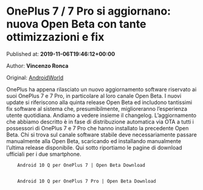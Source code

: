 
# OnePlus 7 / 7 Pro si aggiornano: nuova Open Beta con tante ottimizzazioni e fix

Published at: **2019-11-06T19:46:12+00:00**

Author: **Vincenzo Ronca**

Original: [AndroidWorld](https://www.androidworld.it/2019/11/06/oneplus-7-7-pro-si-aggiornano-nuova-open-beta-tante-ottimizzazioni-fix-679084/)

OnePlus ha appena rilasciato un nuovo aggiornamento software riservato ai suoi OnePlus 7 e 7 Pro, in particolare al loro canale Open Beta. I nuovi update si riferiscono alla quinta release Open Beta ed includono tantissimi fix software al sistema che, presumibilmente, miglioreranno l’esperienza utente quotidiana. Andiamo a vedere insieme il changelog.
L’aggiornamento che abbiamo descritto è in fase di distribuzione automatica via OTA a tutti i possessori di OnePlus 7 e 7 Pro che hanno installato la precedente Open Beta. Chi si trova sul canale software stabile deve necessariamente passare manualmente alla Open Beta, scaricando ed installando manualmente l’ultima release disponibile. Qui sotto riportiamo le pagine di download ufficiali per i due smartphone.

        Android 10 Q per OnePlus 7 | Open Beta Download
      

        Android 10 Q per OnePlus 7 Pro | Open Beta Download
      
